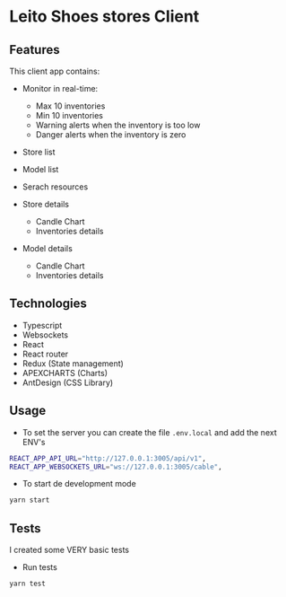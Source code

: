 # Leito Shoes stores Client

## Features

This client app contains:

- Monitor in real-time:

  - Max 10 inventories
  - Min 10 inventories
  - Warning alerts when the inventory is too low
  - Danger alerts when the inventory is zero

- Store list
- Model list
- Serach resources
- Store details
  - Candle Chart
  - Inventories details
- Model details
  - Candle Chart
  - Inventories details

## Technologies

- Typescript
- Websockets
- React
- React router
- Redux (State management)
- APEXCHARTS (Charts)
- AntDesign (CSS Library)

## Usage

- To set the server you can create the file `.env.local` and add the next ENV's

```bash
REACT_APP_API_URL="http://127.0.0.1:3005/api/v1",
REACT_APP_WEBSOCKETS_URL="ws://127.0.0.1:3005/cable",
```

- To start de development mode

```bash
yarn start
```

## Tests

I created some VERY basic tests

- Run tests

```bash
yarn test
```

